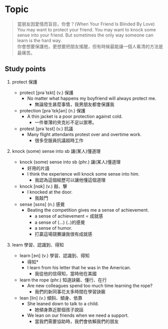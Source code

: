 # Topic

> 當朋友因愛情而盲目，你會？(When Your Friend Is Blinded By Love)<br>
> You may want to protect your friend. You may want to knock some sense into your friend. But sometimes the only way someone can learn is the hard way.<br>
> 你會想要保護他，更想要把朋友搖醒，但有時候最能讓一個人看清的方法是最痛苦。<br>

## Study points

1. protect  保護
    * protect  [prəˋtɛkt]  (v.)  保護
        - No matter what happens my boyfriend will always protect me.
            + 無論發生甚麼事情，我男朋友都會保護我
    * protection  [prəˋtɛkʃən]  (n.)  保護
        - A thin jacket is a poor protection against cold.
            + 一件單薄的夾克衫不足以禦寒。
    * protest  [prəˋtɛst]  (v.)  抗議
        - Many flight attendants protest over and overtime work.
            + 很多空服員抗議超時工作

2. knock (some) sense into sb  讓(某人)懂道理
    * knock (some) sense into sb  (phr.)  讓(某人)懂道理
        - 好用的片語
        - I think the experience will knock some sense into him.
            - 我認為這個經歷可以讓他懂這個道理
    * knock  [nɑk]  (v.)  敲、擊
        - I knocked at the door.
            - 我敲門
    * sense  [sɛns]  (n.)  感覺
        - Beating the competition gives me a sense of achievement.
            + a sense of achievement = 成就感
            + a sense of (...) (..)的感覺
            + a sense of humor.
            + 打贏這場競賽讓我很有成就感

3. learn  學習、認識到、得知
    * learn  [ɝn]  (v.)  學習、認識到、得知
        - 得知*
        - I learn from his letter that he was in the American.
            - 我從他的信得知，當時他在美國
    * learn the rope  (phr.)  知道訣竅、懂行、在行
        - Are new colleagues spend too much time learning the rope?
            - 我們的新同事花太多時間在學習訣竅
    * lean  [lin]  (v.)  傾斜、傾身、依靠
        - She leaned down to talk to a child.
            + 她傾身靠近那個孩子說話
        - We lean on our friends when we need a support.
            + 當我們需要協助時，我們會依賴我們的朋友
